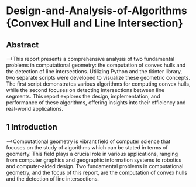 # Design-and-Analysis-of-Algorithms {Convex Hull and Line Intersection}
## Abstract
-->This report presents a comprehensive analysis of two fundamental problems in computational geometry: the computation of convex hulls and the detection of line intersections. Utilizing Python and the tkinter library, two separate scripts were developed to visualize these geometric concepts. The first script demonstrates various algorithms for computing convex hulls, while the second focuses on detecting intersections between line segments. This report explores the design, implementation, and performance of these algorithms, offering insights into their efficiency and real-world applications.
## 1 Introduction
-->Computational geometry is vibrant field of computer science that focuses on the study of algorithms which can be stated in terms of geomerty. This field plays a crucial role in various applications, ranging from computer graphics and geographic information systems to robotics and computer-aided design. Two fundamental problems in computational geometry, and the focus of this report, are the computation of convex hulls and the detection of line intersections. 
